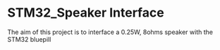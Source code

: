 # STM32_Speaker Interface
The aim of this project is to interface a 0.25W, 8ohms speaker with the STM32 bluepill
